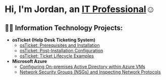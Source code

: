 <h1>Hi, I'm Jordan, an <a href="https://linkedin.com/in/jordan-connelly-2a7a1688/">IT Professional</a>☺</h1>

<h2>👨‍💻 Information Technology Projects:</h2>

- <b>osTicket (Help Desk Ticketing System)</b>
  - [osTicket: Prerequisites and Installation](https://github.com/jordanconnelly/osticket-prereqs)
  - [osTicket: Post-Installation Configuration](https://github.com/jordanconnelly/post-install-config)
  - [osTicket: Ticket Lifecycle Examples](https://github.com/jordanconnelly/ticket-lifecycle)
- <b>Microsoft Azure</b>
  - [Configuring On-premises Active Directory within Azure VMs](https://github.com/jordanconnelly/configure-ad)
  - [Network Security Groups (NSGs) and Inspecting Network Protocols](https://github.com/jordanconnelly/azure-network-protocols)
